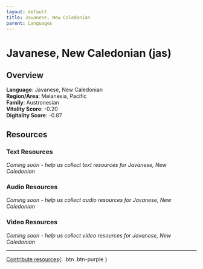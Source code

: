 ```yaml
---
layout: default
title: Javanese, New Caledonian
parent: Languages
---
```


# Javanese, New Caledonian (jas)

## Overview

**Language**: Javanese, New Caledonian  
**Region/Area**: Melanesia, Pacific  
**Family**: Austronesian  
**Vitality Score**: -0.20  
**Digitality Score**: -0.87  

## Resources

### Text Resources
*Coming soon - help us collect text resources for Javanese, New Caledonian*

### Audio Resources
*Coming soon - help us collect audio resources for Javanese, New Caledonian*

### Video Resources
*Coming soon - help us collect video resources for Javanese, New Caledonian*

---

[Contribute resources](https://fairtrain.github.io/){: .btn .btn-purple }
